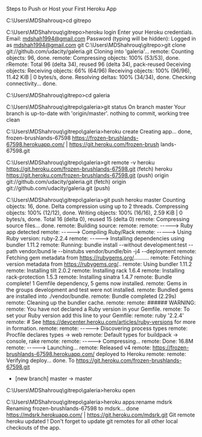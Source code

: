 Steps to Push or Host your First Heroku App

C:\Users\MDShahrouq>cd gitrepo

C:\Users\MDShahrouq\gitrepo>heroku login
Enter your Heroku credentials.
Email: mdshah1994@gmail.com
Password (typing will be hidden):
Logged in as mdshah1994@gmail.com
git 
C:\Users\MDShahrouq\gitrepo>git clone git://github.com/udacity/galeria.git
Cloning into 'galeria'...
remote: Counting objects: 96, done.
remote: Compressing objects: 100% (53/53), done.
rRemote: Total 96 (delta 34), reused 96 (delta 34), pack-reused 0eceiving objects:
Receiving objects:  66% (64/96)
Receiving objects: 100% (96/96), 11.42 KiB | 0 bytes/s, done.
Resolving deltas: 100% (34/34), done.
Checking connectivity... done.




C:\Users\MDShahrouq\gitrepo>cd galeria

C:\Users\MDShahrouq\gitrepo\galeria>git status
On branch master
Your branch is up-to-date with 'origin/master'.
nothing to commit, working tree clean

C:\Users\MDShahrouq\gitrepo\galeria>heroku create
Creating app... done, frozen-brushlands-67598
https://frozen-brushlands-67598.herokuapp.com/ | https://git.heroku.com/frozen-brush
lands-67598.git

C:\Users\MDShahrouq\gitrepo\galeria>git remote -v
heroku  https://git.heroku.com/frozen-brushlands-67598.git (fetch)
heroku  https://git.heroku.com/frozen-brushlands-67598.git (push)
origin  git://github.com/udacity/galeria.git (fetch)
origin  git://github.com/udacity/galeria.git (push)

C:\Users\MDShahrouq\gitrepo\galeria>git push heroku master
Counting objects: 16, done.
Delta compression using up to 2 threads.
Compressing objects: 100% (12/12), done.
Writing objects: 100% (16/16), 2.59 KiB | 0 bytes/s, done.
Total 16 (delta 0), reused 15 (delta 0)
remote: Compressing source files... done.
remote: Building source:
remote:
remote: -----> Ruby app detected
remote: -----> Compiling Ruby/Rack
remote: -----> Using Ruby version: ruby-2.2.4
remote: -----> Installing dependencies using bundler 1.11.2
remote:        Running: bundle install --without development:test --path vendor/bund
le --binstubs vendor/bundle/bin -j4 --deployment
remote:        Fetching gem metadata from https://rubygems.org/..........
remote:        Fetching version metadata from https://rubygems.org/..
remote:        Using bundler 1.11.2
remote:        Installing tilt 2.0.2
remote:        Installing rack 1.6.4
remote:        Installing rack-protection 1.5.3
remote:        Installing sinatra 1.4.7
remote:        Bundle complete! 1 Gemfile dependency, 5 gems now installed.
remote:        Gems in the groups development and test were not installed.
remote:        Bundled gems are installed into ./vendor/bundle.
remote:        Bundle completed (2.29s)
remote:        Cleaning up the bundler cache.
remote:
remote: ###### WARNING:
remote:        You have not declared a Ruby version in your Gemfile.
remote:        To set your Ruby version add this line to your Gemfile:
remote:        ruby '2.2.4'
remote:        # See https://devcenter.heroku.com/articles/ruby-versions for more in
formation.
remote:
remote: -----> Discovering process types
remote:        Procfile declares types     -> web
remote:        Default types for buildpack -> console, rake
remote:
remote: -----> Compressing...
remote:        Done: 16.8M
remote: -----> Launching...
remote:        Released v4
remote:        https://frozen-brushlands-67598.herokuapp.com/ deployed to Heroku
remote:
remote: Verifying deploy... done.
To https://git.heroku.com/frozen-brushlands-67598.git
 * [new branch]      master -> master

C:\Users\MDShahrouq\gitrepo\galeria>heroku open

C:\Users\MDShahrouq\gitrepo\galeria>heroku apps:rename mdsrk
Renaming frozen-brushlands-67598 to mdsrk... done
https://mdsrk.herokuapp.com/ | https://git.heroku.com/mdsrk.git
Git remote heroku updated
 !    Don't forget to update git remotes for all other local checkouts of the app.

